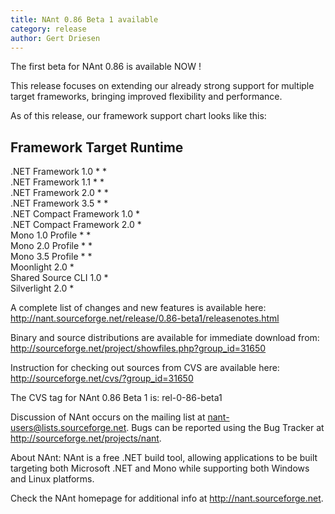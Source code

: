 ```yaml
---
title: NAnt 0.86 Beta 1 available 
category: release
author: Gert Driesen
---
```


The first beta for NAnt 0.86 is available NOW !

This release focuses on extending our already strong support for multiple
target frameworks, bringing improved flexibility and performance.

As of this release, our framework support chart looks like this:

Framework Target Runtime
----------------------------------------------------
.NET Framework 1.0 * *  
.NET Framework 1.1 * *  
.NET Framework 2.0 * *  
.NET Framework 3.5 * *  
.NET Compact Framework 1.0 *  
.NET Compact Framework 2.0 *  
Mono 1.0 Profile * *  
Mono 2.0 Profile * *  
Mono 3.5 Profile * *  
Moonlight 2.0 *  
Shared Source CLI 1.0 *  
Silverlight 2.0 *  

A complete list of changes and new features is available here:
http://nant.sourceforge.net/release/0.86-beta1/releasenotes.html

Binary and source distributions are available for immediate download from:
http://sourceforge.net/project/showfiles.php?group_id=31650

Instruction for checking out sources from CVS are available here:
http://sourceforge.net/cvs/?group_id=31650

The CVS tag for NAnt 0.86 Beta 1 is:
rel-0-86-beta1

Discussion of NAnt occurs on the mailing list at nant-users@lists.sourceforge.net.
Bugs can be reported using the Bug Tracker at http://sourceforge.net/projects/nant.

About NAnt:
NAnt is a free .NET build tool, allowing applications to be built targeting
both Microsoft .NET and Mono while supporting both Windows and Linux
platforms.

Check the NAnt homepage for additional info at http://nant.sourceforge.net.